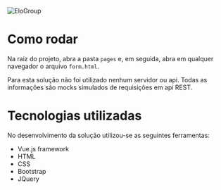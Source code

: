 ![EloGroup](EloGroup.png)

# Como rodar

Na raiz do projeto, abra a pasta ```pages``` e, em seguida, abra em qualquer navegador o arquivo ```form.html```. 

Para esta solução não foi utilizado nenhum servidor ou api. Todas as informações são mocks simulados de requisições em api REST.

# Tecnologias utilizadas

No desenvolvimento da solução utilizou-se as seguintes ferramentas:
- Vue.js framework
- HTML
- CSS
- Bootstrap
- JQuery
